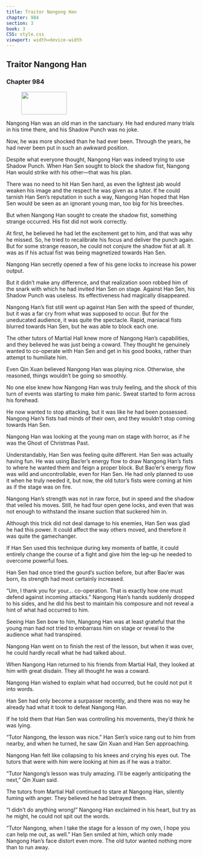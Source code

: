 ```yaml
---
title: Traitor Nangong Han
chapter: 984
section: 3
book: 3
CSS: style.css
viewport: width=device-width
---
```


## Traitor Nangong Han

### Chapter 984

<figure>
	<img src="../Images/gem.gif" alt="" id="gem" width="120" height="60" />
</figure>

Nangong Han was an old man in the sanctuary. He had endured many trials in his time there, and his Shadow Punch was no joke.

Now, he was more shocked than he had ever been. Through the years, he had never been put in such an awkward position.

Despite what everyone thought, Nangong Han was indeed trying to use Shadow Punch. When Han Sen sought to block the shadow fist, Nangong Han would strike with his other—that was his plan.

There was no need to hit Han Sen hard, as even the lightest jab would weaken his image and the respect he was given as a tutor. If he could tarnish Han Sen’s reputation in such a way, Nangong Han hoped that Han Sen would be seen as an ignorant young man, too big for his breeches.

But when Nangong Han sought to create the shadow fist, something strange occurred. His fist did not work correctly.

At first, he believed he had let the excitement get to him, and that was why he missed. So, he tried to recalibrate his focus and deliver the punch again. But for some strange reason, he could not conjure the shadow fist at all. It was as if his actual fist was being magnetized towards Han Sen.

Nangong Han secretly opened a few of his gene locks to increase his power output.

But it didn’t make any difference, and that realization soon robbed him of the snark with which he had invited Han Sen on stage. Against Han Sen, his Shadow Punch was useless. Its effectiveness had magically disappeared.

Nangong Han’s fist still went up against Han Sen with the speed of thunder, but it was a far cry from what was supposed to occur. But for the uneducated audience, it was quite the spectacle. Rapid, maniacal fists blurred towards Han Sen, but he was able to block each one.

The other tutors of Martial Hall knew more of Nangong Han’s capabilities, and they believed he was just being a coward. They thought he genuinely wanted to co-operate with Han Sen and get in his good books, rather than attempt to humiliate him.

Even Qin Xuan believed Nangong Han was playing nice. Otherwise, she reasoned, things wouldn’t be going so smoothly.

No one else knew how Nangong Han was truly feeling, and the shock of this turn of events was starting to make him panic. Sweat started to form across his forehead.

He now wanted to stop attacking, but it was like he had been possessed. Nangong Han’s fists had minds of their own, and they wouldn’t stop coming towards Han Sen.

Nangong Han was looking at the young man on stage with horror, as if he was the Ghost of Christmas Past.

Understandably, Han Sen was feeling quite different. Han Sen was actually having fun. He was using Bao’er’s energy flow to draw Nangong Han’s fists to where he wanted them and feign a proper block. But Bao’er’s energy flow was wild and uncontrollable, even for Han Sen. He had only planned to use it when he truly needed it, but now, the old tutor’s fists were coming at him as if the stage was on fire.

Nangong Han’s strength was not in raw force, but in speed and the shadow that veiled his moves. Still, he had four open gene locks, and even that was not enough to withstand the insane suction that suckered him in.

Although this trick did not deal damage to his enemies, Han Sen was glad he had this power. It could affect the way others moved, and therefore it was quite the gamechanger.

If Han Sen used this technique during key moments of battle, it could entirely change the course of a fight and give him the leg-up he needed to overcome powerful foes.

Han Sen had once tried the gourd’s suction before, but after Bao’er was born, its strength had most certainly increased.

“Um, I thank you for your… co-operation. That is exactly how one must defend against incoming attacks.” Nangong Han’s hands suddenly dropped to his sides, and he did his best to maintain his composure and not reveal a hint of what had occurred to him.

Seeing Han Sen bow to him, Nangong Han was at least grateful that the young man had not tried to embarrass him on stage or reveal to the audience what had transpired.

Nangong Han went on to finish the rest of the lesson, but when it was over, he could hardly recall what he had talked about.

When Nangong Han returned to his friends from Martial Hall, they looked at him with great disdain. They all thought he was a coward.

Nangong Han wished to explain what had occurred, but he could not put it into words.

Han Sen had only become a surpasser recently, and there was no way he already had what it took to defeat Nangong Han.

If he told them that Han Sen was controlling his movements, they’d think he was lying.

“Tutor Nangong, the lesson was nice.” Han Sen’s voice rang out to him from nearby, and when he turned, he saw Qin Xuan and Han Sen approaching.

Nangong Han felt like collapsing to his knees and crying his eyes out. The tutors that were with him were looking at him as if he was a traitor.

“Tutor Nangong’s lesson was truly amazing. I’ll be eagerly anticipating the next,” Qin Xuan said.

The tutors from Martial Hall continued to stare at Nangong Han, silently fuming with anger. They believed he had betrayed them.

“I didn’t do anything wrong!” Nangong Han exclaimed in his heart, but try as he might, he could not spit out the words.

“Tutor Nangong, when I take the stage for a lesson of my own, I hope you can help me out, as well.” Han Sen smiled at him, which only made Nangong Han’s face distort even more. The old tutor wanted nothing more than to run away.